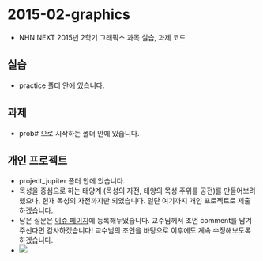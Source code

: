 # 2015-02-graphics
- NHN NEXT 2015년 2학기 그래픽스 과목 실습, 과제 코드

## 실습
- practice 폴더 안에 있습니다.

## 과제 
- prob# 으로 시작하는 폴더 안에 있습니다.

## 개인 프로젝트
- project_jupiter 폴더 안에 있습니다.
- 목성을 중심으로 하는 태양계 (목성의 자전, 태양의 목성 주위를 공전)를 만들어보려 했으나, 현재 목성의 자전까지만 되었습니다. 일단 여기까지 개인 프로젝트로 제출하겠습니다.
- 남은 질문은 [이슈 페이지](https://github.com/KimDahye/2015-02-graphics/issues)에 등록해두었습니다. 교수님께서 조언 comment를 남겨주신다면 감사하겠습니다! 교수님의 조언을 바탕으로 이후에도 계속 수정해보도록 하겠습니다.
- ![](http://i.imgur.com/qhqGUYR.png)
